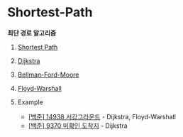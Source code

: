 # Shortest-Path

**최단 경로 알고리즘**

1. [Shortest Path](https://github.com/choiish98/PS/tree/main/Shortest-Path/Shortest%20Path.md)

1. [Dijkstra](https://github.com/choiish98/PS/tree/main/Shortest-Path/Dijkstra.md)

2. [Bellman-Ford-Moore](https://github.com/choiish98/PS/tree/main/Shortest-Path/Bellman-Ford-Moore.md)

3. [Floyd-Warshall](https://github.com/choiish98/PS/tree/main/Shortest-Path/Floyd-Warshall.md)

4. Example
   - [[백준] 14938 서강그라운드](https://github.com/choiish98/PS/tree/main/Baejoon/%5B백준%5B%2014938%20서강그라운드.md) - Dijkstra, Floyd-Warshall
   - [[백준] 9370 미확인 도착지](https://github.com/choiish98/PS/tree/main/Baejoon/%5B백준%5B%209370%20미확인%20도착지.md) - Dijkstra
